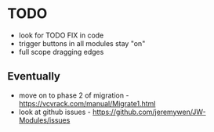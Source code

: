 # TODO

  * look for TODO FIX in code
  * trigger buttons in all modules stay "on"
  * full scope dragging edges

## Eventually

  * move on to phase 2 of migration - https://vcvrack.com/manual/Migrate1.html
  * look at github issues - https://github.com/jeremywen/JW-Modules/issues
        




